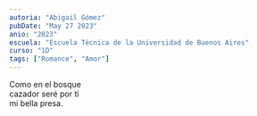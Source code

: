 ```yaml
---
autoria: "Abigail Gómez"
pubDate: "May 27 2023"
anio: "2023"
escuela: "Escuela Técnica de la Universidad de Buenos Aires"
curso: "1D"
tags: ["Romance", "Amor"]
---
```


Como en el bosque\
cazador seré por ti\
mi bella presa.
